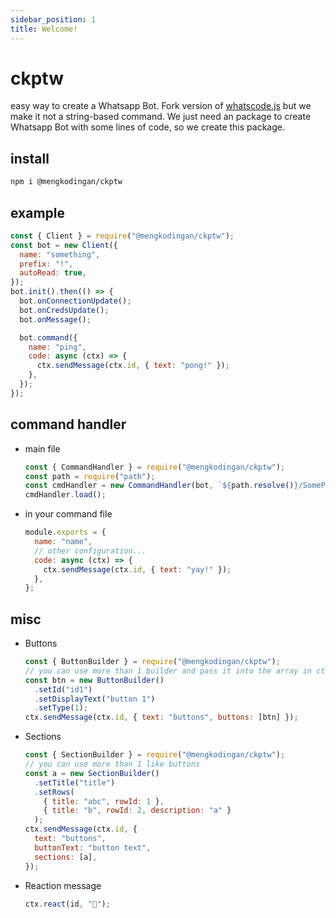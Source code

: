 ```yaml
---
sidebar_position: 1
title: Welcome!
---
```


# ckptw

easy way to create a Whatsapp Bot. Fork version of [whatscode.js](https://github.com/JastinXyz/whatscode.js) but we make it not a string-based command. We just need an package to create Whatsapp Bot with some lines of code, so we create this package.

## install

```bash
npm i @mengkodingan/ckptw
```

## example

```js
const { Client } = require("@mengkodingan/ckptw");
const bot = new Client({
  name: "something",
  prefix: "!",
  autoRead: true,
});
bot.init().then(() => {
  bot.onConnectionUpdate();
  bot.onCredsUpdate();
  bot.onMessage();

  bot.command({
    name: "ping",
    code: async (ctx) => {
      ctx.sendMessage(ctx.id, { text: "pong!" });
    },
  });
});
```

## command handler

- main file

  ```js
  const { CommandHandler } = require("@mengkodingan/ckptw");
  const path = require("path");
  const cmdHandler = new CommandHandler(bot, `${path.resolve()}/SomePath/`);
  cmdHandler.load();
  ```

- in your command file
  ```js
  module.exports = {
    name: "name",
    // other configuration...
    code: async (ctx) => {
      ctx.sendMessage(ctx.id, { text: "yay!" });
    },
  };
  ```

## misc

- Buttons

  ```js
  const { ButtonBuilder } = require("@mengkodingan/ckptw");
  // you can use more than 1 builder and pass it into the array in ctx
  const btn = new ButtonBuilder()
    .setId("id1")
    .setDisplayText("button 1")
    .setType(1);
  ctx.sendMessage(ctx.id, { text: "buttons", buttons: [btn] });
  ```

- Sections

  ```js
  const { SectionBuilder } = require("@mengkodingan/ckptw");
  // you can use more than 1 like buttons
  const a = new SectionBuilder()
    .setTitle("title")
    .setRows(
      { title: "abc", rowId: 1 },
      { title: "b", rowId: 2, description: "a" }
    );
  ctx.sendMessage(ctx.id, {
    text: "buttons",
    buttonText: "button text",
    sections: [a],
  });
  ```

- Reaction message
  ```js
  ctx.react(id, "🎈");
  ```